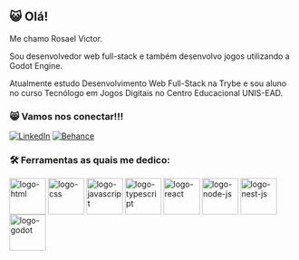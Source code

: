 <h2>😺 Olá!</h2>

Me chamo Rosael Victor. 

Sou desenvolvedor web full-stack e também desenvolvo jogos utilizando a Godot Engine.

Atualmente estudo Desenvolvimento Web Full-Stack na Trybe e sou aluno no curso Tecnólogo em Jogos Digitais no Centro Educacional UNIS-EAD.

<h3>😸 Vamos nos conectar!!!</h3>

[![LinkedIn](https://img.shields.io/badge/LinkedIn-0077B5?style=for-the-badge&logo=linkedin&logoColor=white)](https://www.linkedin.com/in/rosael-fagundes)
[![Behance](https://img.shields.io/badge/-Behance-blue?style=for-the-badge&logo=behance&logoColor=white)](https://www.behance.net/rosaelfagundes)

<h3>🛠️ Ferramentas as quais me dedico:</h3>

<div>
  <img align="center" alt="logo-html" width="64" height="64" src="https://cdn.jsdelivr.net/gh/devicons/devicon/icons/html5/html5-original.svg">
  <img align="center" alt="logo-css" width="64" height="64" src="https://cdn.jsdelivr.net/gh/devicons/devicon/icons/css3/css3-original.svg">
  <img align="center" alt="logo-javascript" width="64" height="64" src="https://cdn.jsdelivr.net/gh/devicons/devicon/icons/javascript/javascript-original.svg">
  <img align="center" alt="logo-typescript" width="64" height="64" src="https://cdn.jsdelivr.net/gh/devicons/devicon/icons/typescript/typescript-original.svg">
  <img align="center" alt="logo-react" width="64" height="64" src="https://cdn.jsdelivr.net/gh/devicons/devicon/icons/react/react-original.svg">
  <img align="center" alt="logo-node-js" width="64" height="64" src="https://cdn.jsdelivr.net/gh/devicons/devicon/icons/nodejs/nodejs-original.svg">
  <img align="center" alt="logo-nest-js" width="64" height="64" src="https://www.vectorlogo.zone/logos/nestjs/nestjs-icon.svg">
  <img align="center" alt="logo-godot" width="64" height="64" src="https://cdn.jsdelivr.net/gh/devicons/devicon/icons/godot/godot-original.svg">
</div>

